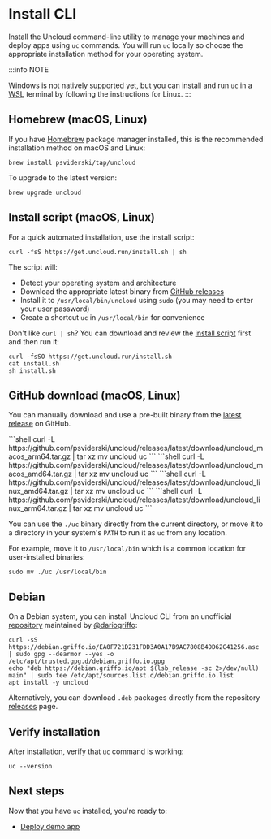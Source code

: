 # Install CLI

Install the Uncloud command-line utility to manage your machines and deploy apps using `uc` commands. You will run `uc`
locally so choose the appropriate installation method for your operating system.

:::info NOTE

Windows is not natively supported yet, but you can install and run `uc` in a
[WSL](https://learn.microsoft.com/en-us/windows/wsl/) terminal by following the instructions for Linux.
:::

## Homebrew (macOS, Linux)

If you have [Homebrew](https://brew.sh/) package manager installed, this is the recommended installation method on macOS
and Linux:

```shell
brew install psviderski/tap/uncloud
```

To upgrade to the latest version:

```shell
brew upgrade uncloud
```

## Install script (macOS, Linux)

For a quick automated installation, use the install script:

```shell
curl -fsS https://get.uncloud.run/install.sh | sh
```

The script will:

- Detect your operating system and architecture
- Download the appropriate latest binary from [GitHub releases](https://github.com/psviderski/uncloud/releases)
- Install it to `/usr/local/bin/uncloud` using `sudo` (you may need to enter your user password)
- Create a shortcut `uc` in `/usr/local/bin` for convenience

Don't like `curl | sh`? You can download and review the [install script](https://get.uncloud.run/install.sh) first and
then run it:

```shell
curl -fsSO https://get.uncloud.run/install.sh
cat install.sh
sh install.sh
```

## GitHub download (macOS, Linux)

You can manually download and use a pre-built binary from the
[latest release](https://github.com/psviderski/uncloud/releases/latest) on GitHub.

<Tabs>
  <TabItem value="macOS (Apple Silicon)">
    ```shell
    curl -L https://github.com/psviderski/uncloud/releases/latest/download/uncloud_macos_arm64.tar.gz | tar xz
    mv uncloud uc
    ```
  </TabItem>
  <TabItem value="macOS (Intel)">
    ```shell
    curl -L https://github.com/psviderski/uncloud/releases/latest/download/uncloud_macos_amd64.tar.gz | tar xz
    mv uncloud uc
    ```
  </TabItem>
  <TabItem value="Linux (AMD 64-bit)">
    ```shell
    curl -L https://github.com/psviderski/uncloud/releases/latest/download/uncloud_linux_amd64.tar.gz | tar xz
    mv uncloud uc
    ```
  </TabItem>
  <TabItem value="Linux (ARM 64-bit)">
    ```shell
    curl -L https://github.com/psviderski/uncloud/releases/latest/download/uncloud_linux_arm64.tar.gz | tar xz
    mv uncloud uc
    ```
  </TabItem>
</Tabs>

You can use the `./uc` binary directly from the current directory, or move it to a directory in your system's `PATH`
to run it as `uc` from any location.

For example, move it to `/usr/local/bin` which is a common location for user-installed binaries:

```shell
sudo mv ./uc /usr/local/bin
```

## Debian

On a Debian system, you can install Uncloud CLI from an unofficial
[repository](https://debian.griffo.io/) maintained by
[@dariogriffo](https://github.com/dariogriffo):

```shell
curl -sS https://debian.griffo.io/EA0F721D231FDD3A0A17B9AC7808B4DD62C41256.asc | sudo gpg --dearmor --yes -o /etc/apt/trusted.gpg.d/debian.griffo.io.gpg
echo "deb https://debian.griffo.io/apt $(lsb_release -sc 2>/dev/null) main" | sudo tee /etc/apt/sources.list.d/debian.griffo.io.list
apt install -y uncloud
```

Alternatively, you can download `.deb` packages directly from the repository
[releases](https://github.com/dariogriffo/uncloud-debian/releases) page.

## Verify installation

After installation, verify that `uc` command is working:

```shell
uc --version
```

## Next steps

Now that you have `uc` installed, you're ready to:

- [Deploy demo app](./2-deploy-demo-app.md)
